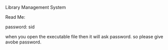Library Management System

Read Me:

password: sid

when you open the executable file then it will ask password. so please give avobe password.